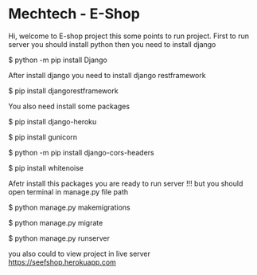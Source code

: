 # Mechtech - E-Shop

Hi, welcome to E-shop project this some points to run project.
First to run server you should install python then you need to install django

$ python -m pip install Django

After install django you need to install django restframework

$ pip install djangorestframework

You also need install some packages

$ pip install django-heroku

$ pip install gunicorn

$ python -m pip install django-cors-headers

$ pip install whitenoise

Afetr install this packages you are ready to run server
!!! but you should open terminal in manage.py file path

$ python manage.py makemigrations

$ python manage.py migrate

$ python manage.py runserver

you also could to view project in live server 
https://seefshop.herokuapp.com
